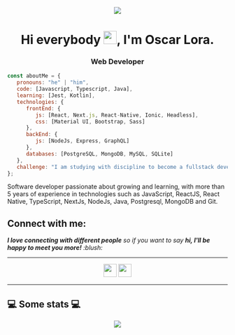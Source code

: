 <p align="center"><img src="https://i.imgur.com/A6bWGFl.gif"/></p>
<h1 align="center">Hi everybody <img src="https://github.com/sudnyeshtalekar/sudnyeshtalekar/blob/master/Assets/Hi.gif" width="30px">, I'm Oscar Lora.</h1>
<h3 align="center"> Web Developer </h3>

```javascript
const aboutMe = {
   pronouns: "he" | "him",
   code: [Javascript, Typescript, Java],
   learning: [Jest, Kotlin],
   technologies: {
      frontEnd: {
         js: [React, Next.js, React-Native, Ionic, Headless],
         css: [Material UI, Bootstrap, Sass]
      },
      backEnd: {
         js: [NodeJs, Express, GraphQL]
      },
      databases: [PostgreSQL, MongoDB, MySQL, SQLite]
   },
   challenge: "I am studying with discipline to become a fullstack developer.",
};
```
Software developer passionate about growing and learning, with more than 5 years of experience in technologies such as JavaScript, ReactJS, React Native, TypeScript, NextJs, NodeJs, Java, Postgresql, MongoDB and Git.


<h2>Connect with me:</h2>
<em><b>I love connecting with different people</b> so if you want to say <b>hi, I'll be happy to meet you more!</b> :blush:</em>
<hr>

<p align="center">   
    <a href="https://www.linkedin.com/in/vladimir-castaneda/" alt="Linkedin Oscar Lora"><img src="https://github.com/nitish-awasthi/nitish-awasthi/blob/master/174857.png" height="30" width="30"></a>
 <a href="mailto:oscardavidloradesales@gmail.com" alt="Contact me"><img src="https://github.com/nitish-awasthi/nitish-awasthi/blob/master/gmail-512.webp" height="30" width="30"></a>

  </p>
  <hr>

<h2>💻 Some stats 💻</h2> 

<p align="center">
  
<img  float="right" src="https://github-readme-stats.vercel.app/api/top-langs/?username=oscarld99&theme=tokyonight&show_icons=true" />

</p>
